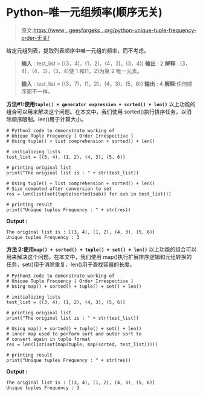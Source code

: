 # Python–唯一元组频率(顺序无关)

> 原文:[https://www . geesforgeks . org/python-unique-tuple-frequency-order-无关/](https://www.geeksforgeeks.org/python-unique-tuple-frequency-order-irrespective/)

给定元组列表，提取列表顺序中唯一元组的频率，而不考虑。

> **输入** : test_list = [(3，4)，(1，2)，(4，3)，(3，4)]
> **输出** : 2
> **解释** : (3，4)，(4，3)，(3，4)使 1 和(1，2)为第 2 唯一元素。
> 
> **输入** : test_list = [(3，7)，(1，2)，(4，3)，(5，6)]
> **输出** : 4
> **解释**:任何顺序都不一样。

**方法#1:使用`tuple() + generator expression + sorted() + len()`**
以上功能的组合可以用来解决这个问题。在本文中，我们使用 sorted()执行排序任务，以消除顺序限制。len()用于计算大小。

```
# Python3 code to demonstrate working of 
# Unique Tuple Frequency [ Order Irrespective ]
# Using tuple() + list comprehension + sorted() + len()

# initializing lists
test_list = [(3, 4), (1, 2), (4, 3), (5, 6)]

# printing original list
print("The original list is : " + str(test_list))

# Using tuple() + list comprehension + sorted() + len()
# Size computed after conversion to set
res = len(list(set(tuple(sorted(sub)) for sub in test_list)))

# printing result 
print("Unique tuples Frequency : " + str(res)) 
```

**Output :**

```
The original list is : [(3, 4), (1, 2), (4, 3), (5, 6)]
Unique tuples Frequency : 3

```

**方法 2:使用`map() + sorted() + tuple() + set() + len()`**
以上功能的组合可以用来解决这个问题。在本文中，我们使用 map()执行扩展排序逻辑和元组转换的任务，set()用于消除重复，len()用于查找容器的长度。

```
# Python3 code to demonstrate working of 
# Unique Tuple Frequency [ Order Irrespective ]
# Using map() + sorted() + tuple() + set() + len()

# initializing lists
test_list = [(3, 4), (1, 2), (4, 3), (5, 6)]

# printing original list
print("The original list is : " + str(test_list))

# Using map() + sorted() + tuple() + set() + len()
# inner map used to perform sort and outer sort to
# convert again in tuple format
res = len(list(set(map(tuple, map(sorted, test_list)))))

# printing result 
print("Unique tuples Frequency : " + str(res)) 
```

**Output :**

```
The original list is : [(3, 4), (1, 2), (4, 3), (5, 6)]
Unique tuples Frequency : 3

```